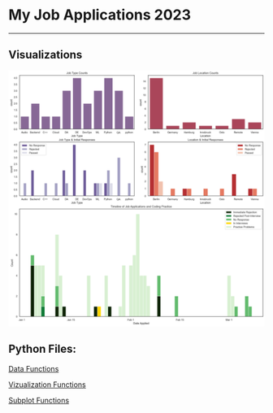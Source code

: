 # My Job Applications 2023

***

## Visualizations

![png](/README_files/multiplot5.png)



## Python Files:

[Data Functions](/py_files/data_functions.py)

[Vizualization Functions](/py_files/get_df_functions.py)

[Subplot Functions](/py_files/visualization_functions.py)
